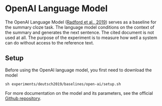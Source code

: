 # OpenAI Language Model
The OpenAI Language Model ([Radford et al., 2019](https://d4mucfpksywv.cloudfront.net/better-language-models/language-models.pdf)) serves as a baseline for the summary cloze task.
The language model conditions on the context of the summary and generates the next sentence.
The cited document is not used at all.
The purpose of the experiment is to measure how well a system can do without access to the reference text.

## Setup
Before using the OpenAI language model, you first need to download the model
```
sh experiments/deutsch2019/baselines/open-ai/setup.sh
```
For more documentation on the model and its parameters, see the official [Github repository](https://github.com/openai/gpt-2).
